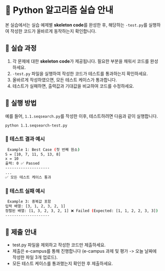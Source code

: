 # 📌 Python 알고리즘 실습 안내

본 실습에서는 실습 예제별 **skeleton code**를 완성한 후, 해당하는 `-test.py`를 실행하여 작성한 코드가 올바르게 동작하는지 확인합니다.

## 📝 실습 과정
1. 각 문제에 대한 **skeleton code**가 제공됩니다. 필요한 부분을 채워서 코드를 완성하세요.
2. `-test.py` 파일을 실행하여 작성한 코드가 테스트를 통과하는지 확인하세요.
3. 올바르게 작성하였으면, 모든 테스트 케이스가 통과합니다.
4. 테스트가 실패하면, 출력값과 기대값을 비교하여 코드를 수정하세요.

## 🚀 실행 방법
예를 들어, `1.1.seqsearch.py`를 작성한 이후, 테스트하려면 다음과 같이 실행합니다.

```bash
python 1.1.seqsearch-test.py
```

### 📌 테스트 결과 예시

```bash
 Example 1: Best Case (첫 번째 원소)
S = [10, 7, 11, 5, 13, 8]
x = 10
출력: 0 ✅ Passed
--------------------
...
✅ 모든 테스트 케이스 통과
```

### 📌 테스트 실패 예시

```bash
 Example 3: 중복값 포함
입력 배열: [3, 1, 2, 3, 2, 1]
정렬된 배열: [1, 3, 2, 3, 2, 1] ❌ Failed (Expected: [1, 1, 2, 2, 3, 3])
--------------------
```

## 📌 제출 안내
- test.py 파일을 제외하고 작성한 코드만 제출하세요.
- 제출은 e-campus를 통해 진행합니다 (e-campus 과제 및 평가 -> 오늘 날짜에 작성한 파일 3개 업로드).
- 모든 테스트 케이스를 통과했는지 확인한 후 제출하세요.

